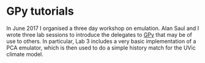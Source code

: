 # GPy tutorials

In June 2017 I organised a three day workshop on emulation. Alan Saul and I wrote three lab sessions to introduce the delegates to [GPy](https://github.com/SheffieldML/GPy) that may be of use to others.
In particular, Lab 3 includes a very basic implementation of a PCA emulator, which is then used to do a simple history match for the UVic climate model.
